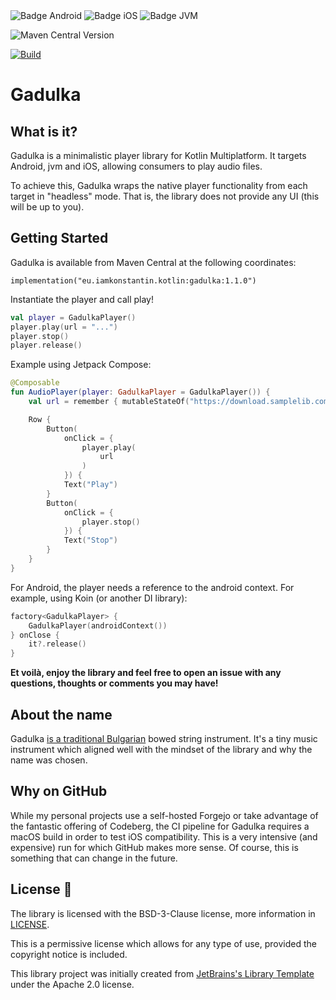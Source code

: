 <div>
 <img src="https://img.shields.io/badge/Platform-Android-brightgreen.svg?logo=android" alt="Badge Android" />

<img src="https://img.shields.io/badge/Platform-iOS%20%2F%20macOS-lightgrey.svg?logo=apple" alt="Badge iOS" />

<img src="https://img.shields.io/badge/Platform-JVM-8A2BE2.svg?logo=openjdk" alt="Badge JVM" />

</div>

![Maven Central Version](https://img.shields.io/maven-central/v/eu.iamkonstantin.kotlin/gadulka)

[![Build](https://github.com/kkostov/gadulka/actions/workflows/gradle.yml/badge.svg)](https://github.com/kkostov/gadulka/actions/workflows/gradle.yml)

# Gadulka

## What is it?

Gadulka is a minimalistic player library for Kotlin Multiplatform. It targets Android, jvm and iOS, allowing consumers
to play audio files.

To achieve this, Gadulka wraps the native player functionality from each target in "headless" mode. That is, the library
does not provide any UI (this will be up to you).

## Getting Started

Gadulka is available from Maven Central at the following coordinates:

```
implementation("eu.iamkonstantin.kotlin:gadulka:1.1.0")
```

Instantiate the player and call play!

```kotlin
val player = GadulkaPlayer()
player.play(url = "...")
player.stop()
player.release()
```

Example using Jetpack Compose:

```kotlin
@Composable
fun AudioPlayer(player: GadulkaPlayer = GadulkaPlayer()) {
    val url = remember { mutableStateOf("https://download.samplelib.com/wav/sample-12s.wav") }

    Row {
        Button(
            onClick = {
                player.play(
                    url
                )
            }) {
            Text("Play")
        }
        Button(
            onClick = {
                player.stop()
            }) {
            Text("Stop")
        }
    }
}
```

For Android, the player needs a reference to the android context. For example, using Koin (or another DI library):

```kotlin
factory<GadulkaPlayer> {
    GadulkaPlayer(androidContext())
} onClose {
    it?.release()
}
```

**Et voilà, enjoy the library and feel free to open an issue with any questions, thoughts or comments you may have!**

## About the name

Gadulka [is a traditional Bulgarian](https://en.wikipedia.org/wiki/Gadulka) bowed string instrument. It's a tiny music
instrument which aligned well with the mindset of the library and why the name was chosen.

## Why on GitHub

While my personal projects use a self-hosted Forgejo or take advantage of the fantastic offering of Codeberg, the CI
pipeline for Gadulka requires a macOS build in order to test iOS compatibility. This is a very intensive (and expensive)
run for which GitHub makes more sense. Of course, this is something that can change in the future.

## License 📃

The library is licensed with the BSD-3-Clause license, more information in [LICENSE](LICENSE).

This is a permissive license which allows for any type of use, provided the copyright notice is included.

This library project was initially created from [JetBrains's Library Template](https://github.com/Kotlin/multiplatform-library-template) under the Apache 2.0 license.
